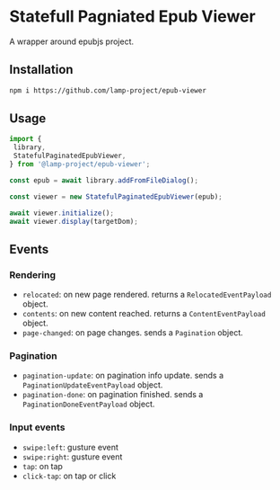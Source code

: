 # Statefull Pagniated Epub Viewer

A wrapper around epubjs project.

## Installation

```bash
npm i https://github.com/lamp-project/epub-viewer 
```

## Usage

```typescript
import {
 library,
 StatefulPaginatedEpubViewer,
} from '@lamp-project/epub-viewer';

const epub = await library.addFromFileDialog();

const viewer = new StatefulPaginatedEpubViewer(epub);

await viewer.initialize();
await viewer.display(targetDom);
```

## Events

### Rendering

* `relocated`: on new page rendered. returns a `RelocatedEventPayload` object.
* `contents`: on new content reached. returns a `ContentEventPayload` object.
* `page-changed`: on page changes. sends a `Pagination` object.

### Pagination

* `pagination-update`: on pagination info update. sends a `PaginationUpdateEventPayload` object.
* `pagination-done`: on pagination finished. sends a `PaginationDoneEventPayload` object.

### Input events

* `swipe:left`: gusture event
* `swipe:right`: gusture event
* `tap`: on tap
* `click-tap`: on tap or click
